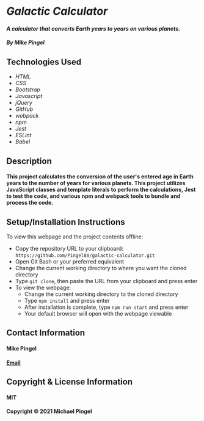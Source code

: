 # _Galactic Calculator_
#### _A calculator that converts Earth years to years on various planets._
#### _By Mike Pingel_
## Technologies Used
* _HTML_
* _CSS_
* _Bootstrap_
* _Javascript_
* _jQuery_
* _GitHub_
* _webpack_
* _npm_
* _Jest_
* _ESLint_
* _Babel_
## Description
#### This project calculates the conversion of the user's entered age in Earth years to the number of years for various planets. This project utilizes JavaScript classes and template literals to perform the calculations, Jest to test the code, and various npm and webpack tools to bundle and process the code.
## Setup/Installation Instructions
To view this webpage and the project contents offline:
* Copy the repository URL to your clipboard: `https://github.com/Pingel88/galactic-calculator.git`
* Open Git Bash or your preferred equivalent
* Change the current working directory to where you want the cloned directory
* Type `git clone`, then paste the URL from your clipboard and press enter
* To view the webpage:
  * Change the current working directory to the cloned directory
  * Type `npm install` and press enter
  * After installation is complete, type `npm run start` and press enter
  * Your default browser will open with the webpage viewable
## Contact Information
#### Mike Pingel
#### [Email](mailto:mdpingel@gmail.com?subject=[GitHub]Epicodus%20Project%20-%20Galactic%20Calculator)
## Copyright & License Information
#### MIT
#### Copyright &copy; 2021 Michael Pingel